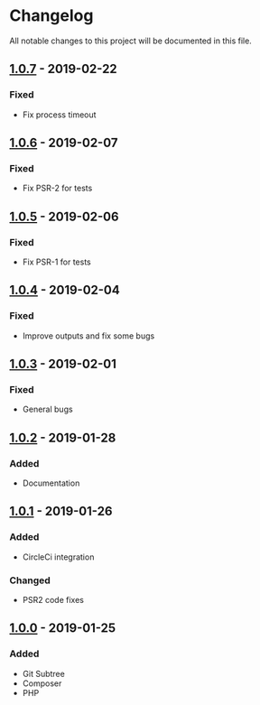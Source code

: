 # Changelog
All notable changes to this project will be documented in this file.

## [1.0.7] - 2019-02-22

### Fixed

- Fix process timeout

## [1.0.6] - 2019-02-07

### Fixed

- Fix PSR-2 for tests

## [1.0.5] - 2019-02-06

### Fixed

- Fix PSR-1 for tests

## [1.0.4] - 2019-02-04

### Fixed

- Improve outputs and fix some bugs

## [1.0.3] - 2019-02-01

### Fixed

- General bugs

## [ 1.0.2] - 2019-01-28

### Added

- Documentation

## [1.0.1] - 2019-01-26
### Added
- CircleCi integration

### Changed
- PSR2 code fixes

## [1.0.0] - 2019-01-25

### Added
- Git Subtree
- Composer
- PHP


[1.0.7]: https://github.com/articstudio/php-bin/releases/tag/1.0.7
[1.0.6]: https://github.com/articstudio/php-bin/releases/tag/1.0.6
[1.0.5]: https://github.com/articstudio/php-bin/releases/tag/1.0.5
[1.0.4]: https://github.com/articstudio/php-bin/releases/tag/1.0.4
[1.0.3]: https://github.com/articstudio/php-bin/releases/tag/1.0.3
[1.0.2]: https://github.com/articstudio/php-bin/releases/tag/1.0.2
[1.0.1]: https://github.com/articstudio/php-bin/releases/tag/1.0.1
[1.0.0]: https://github.com/articstudio/php-bin/releases/tag/1.0.0
